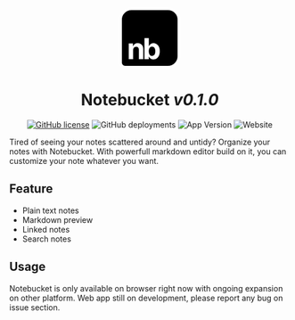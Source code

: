 <div align='center'>
    <svg width="110" height="110" viewBox="0 0 110 110" fill="none" xmlns="http://www.w3.org/2000/svg">
<path d="M87.7584 2.5H22.2416C11.3386 2.5 2.5 11.3386 2.5 22.2416V99.2528C2.5 103.808 6.1924 107.5 10.7472 107.5H87.7584C98.6614 107.5 107.5 98.6614 107.5 87.7584V22.2416C107.5 11.3386 98.6614 2.5 87.7584 2.5Z" fill="black" stroke="white" stroke-width="5"/>
<path d="M25.1931 76.6201V92.931H17.3682V64.7175H24.8257V69.6952H25.1563C25.7808 68.0544 26.8278 66.7563 28.2973 65.8012C29.7667 64.8338 31.5485 64.3501 33.6424 64.3501C35.6017 64.3501 37.3099 64.7787 38.7672 65.6359C40.2244 66.4931 41.3571 67.7176 42.1653 69.3095C42.9735 70.8892 43.3776 72.775 43.3776 74.9669V92.931H35.5527V76.3629C35.565 74.6363 35.1241 73.2893 34.2302 72.3219C33.3363 71.3423 32.1056 70.8524 30.5382 70.8524C29.4851 70.8524 28.5544 71.079 27.7462 71.5321C26.9503 71.9852 26.3258 72.6464 25.8727 73.5158C25.4318 74.373 25.2053 75.4078 25.1931 76.6201ZM45.5537 92.931V55.3129H53.3785V69.4565H53.6173C53.9602 68.6972 54.4561 67.9258 55.1051 67.1421C55.7664 66.3461 56.6236 65.6849 57.6767 65.1583C58.742 64.6195 60.0645 64.3501 61.6442 64.3501C63.7015 64.3501 65.5995 64.8889 67.3384 65.9665C69.0772 67.0319 70.4671 68.6421 71.5079 70.7973C72.5488 72.9403 73.0692 75.6282 73.0692 78.861C73.0692 82.0081 72.5611 84.6653 71.5447 86.8328C70.5405 88.988 69.1691 90.6228 67.4302 91.7371C65.7036 92.8392 63.7688 93.3902 61.6258 93.3902C60.1074 93.3902 58.8155 93.1392 57.7502 92.6371C56.697 92.1351 55.8337 91.5044 55.1602 90.7452C54.4867 89.9737 53.9724 89.1962 53.6173 88.4125H53.2683V92.931H45.5537ZM53.2132 78.8242C53.2132 80.5019 53.4459 81.9652 53.9112 83.2142C54.3765 84.4633 55.05 85.4368 55.9317 86.1348C56.8134 86.8205 57.8849 87.1634 59.1461 87.1634C60.4197 87.1634 61.4973 86.8144 62.3789 86.1164C63.2606 85.4062 63.928 84.4266 64.3811 83.1775C64.8464 81.9162 65.0791 80.4651 65.0791 78.8242C65.0791 77.1956 64.8525 75.7629 64.3994 74.5261C63.9464 73.2893 63.279 72.3219 62.3973 71.6239C61.5156 70.9259 60.4319 70.5769 59.1461 70.5769C57.8726 70.5769 56.795 70.9137 55.9133 71.5872C55.0439 72.2607 54.3765 73.2158 53.9112 74.4526C53.4459 75.6894 53.2132 77.1466 53.2132 78.8242Z" fill="white"/>
</svg>

<br>

# **Notebucket** *v0.1.0*
[![GitHub license](https://img.shields.io/github/license/Artezi0/note?style=flat-square)](https://github.com/Artezi0/note/blob/new/LICENSE)
![GitHub deployments](https://img.shields.io/github/deployments/Artezi0/note/Production?color=lightGreen&label=build&style=flat-square)
![App Version](https://img.shields.io/badge/version-v0.1.0-orange?style=flat-square)
![Website](https://img.shields.io/badge/website-online-blueviolet?style=flat-square&logo=vercel)
</div>




Tired of seeing your notes scattered around and untidy?  Organize your notes with Notebucket. With powerfull markdown editor build on it, you can customize your note whatever you want.

## Feature

- Plain text notes
- Markdown preview
- Linked notes
- Search notes
## Usage

Notebucket is only available on browser right now with ongoing expansion on other platform. Web app still on development, please report any bug on issue section.
  

